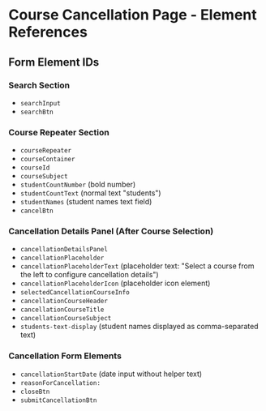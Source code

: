# Course Cancellation Page - Element References

## Form Element IDs

### Search Section
- `searchInput`
- `searchBtn`

### Course Repeater Section
- `courseRepeater`
- `courseContainer`
- `courseId`
- `courseSubject`
- `studentCountNumber` (bold number)
- `studentCountText` (normal text "students")
- `studentNames` (student names text field)
- `cancelBtn`

### Cancellation Details Panel (After Course Selection)
- `cancellationDetailsPanel`
- `cancellationPlaceholder`
- `cancellationPlaceholderText` (placeholder text: "Select a course from the left to configure cancellation details")
- `cancellationPlaceholderIcon` (placeholder icon element)
- `selectedCancellationCourseInfo`
- `cancellationCourseHeader`
- `cancellationCourseTitle`
- `cancellationCourseSubject`
- `students-text-display` (student names displayed as comma-separated text)

### Cancellation Form Elements
- `cancellationStartDate` (date input without helper text)
- `reasonForCancellation:`
- `closeBtn`
- `submitCancellationBtn`